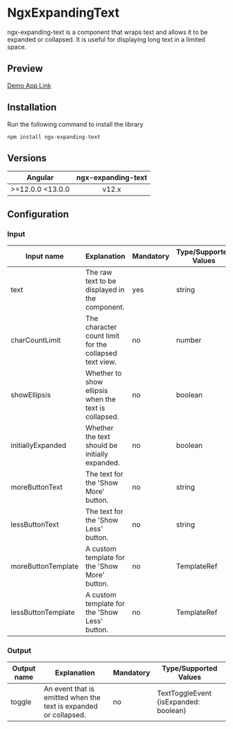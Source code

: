 # NgxExpandingText
ngx-expanding-text is a component that wraps text and allows it to be expanded or collapsed. It is useful for displaying long text in a limited space.

## Preview
[Demo App Link](https://nkisiura.github.io/ngx-expanding-text)

## Installation
Run the following command to install the library
```
npm install ngx-expanding-text
```

## Versions
| Angular          | ngx-expanding-text |
|------------------|:------------------:|
| >=12.0.0 <13.0.0 |       v12.x        |

## Configuration

### Input
| Input name         | Explanation                                                | Mandatory | Type/Supported Values | Default value     |
|--------------------|------------------------------------------------------------|-----------|-----------------------|-------------------|
| text               | The raw text to be displayed in the component.             | yes       | string                | ''                |
| charCountLimit     | The character count limit for the collapsed text view.     | no        | number                | 100               |
| showEllipsis       | Whether to show ellipsis when the text is collapsed.       | no        | boolean               | true              |
| initiallyExpanded  | Whether the text should be initially expanded.             | no        | boolean               | false             |
| moreButtonText     | The text for the 'Show More' button.                       | no        | string                | 'Show More'       |
| lessButtonText     | The text for the 'Show Less' button.                       | no        | string                | 'Show Less'       |
| moreButtonTemplate | A custom template for the 'Show More' button.              | no        | TemplateRef<any>      | null              |
| lessButtonTemplate | A custom template for the 'Show Less' button.              | no        | TemplateRef<any>      | null              |

### Output
| Output name    | Explanation                                                      | Mandatory   | Type/Supported Values                 |
|----------------|------------------------------------------------------------------|-------------|---------------------------------------|
| toggle         | An event that is emitted when the text is expanded or collapsed. | no          | TextToggleEvent {isExpanded: boolean} |
